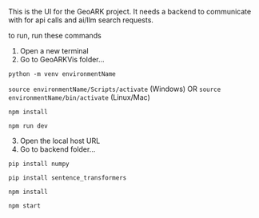 This is the UI for the GeoARK project. It needs a backend to communicate with for api calls and ai/llm search requests.

to run, run these commands

1. Open a new terminal
2. Go to GeoARKVis folder...

`python -m venv environmentName`

`source environmentName/Scripts/activate` (Windows) OR `source environmentName/bin/activate` (Linux/Mac)

`npm install`

`npm run dev`

3. Open the local host URL
4. Go to backend folder...

`pip install numpy`

`pip install sentence_transformers`

`npm install`

`npm start`



